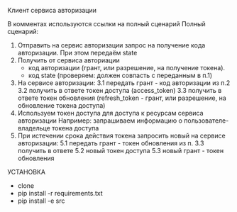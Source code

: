 Клиент сервиса авторизации



В комментах используются ссылки на полный сценарий
Полный сценарий:
1. Отправить на сервис авторизации запрос на получение кода авторизации. При этом передаём state
2. Получить от сервиса авториации 
    - код авторизации (грант, или разрешение, на получение токена). 
    - код state (проверяем: должен совпасть с переданным в п.1)
3. На сервисе авторизации:
    3.1 передать грант - код авторизации из п.2
    3.2 получить в ответе токен доступа (access_token)
    3.3 получить в ответе токен обновления (refresh_token - грант, или разрешение, на обновление токена доступа)
4. Используем токен доступа для доступа к ресурсам сервиса авторизации
    Например: запрашиваем информацию о пользователе-владельце токена доступа
5. При истечении срока действия токена запросить новый на сервисе авторизации:
    5.1 передать грант - токен обновления из п. 3.3
    получить в ответе 
    5.2 новый токен доступа
    5.3 новый грант - токен обновления



УСТАНОВКА
- clone
- pip install -r requirements.txt
- pip install -e src

